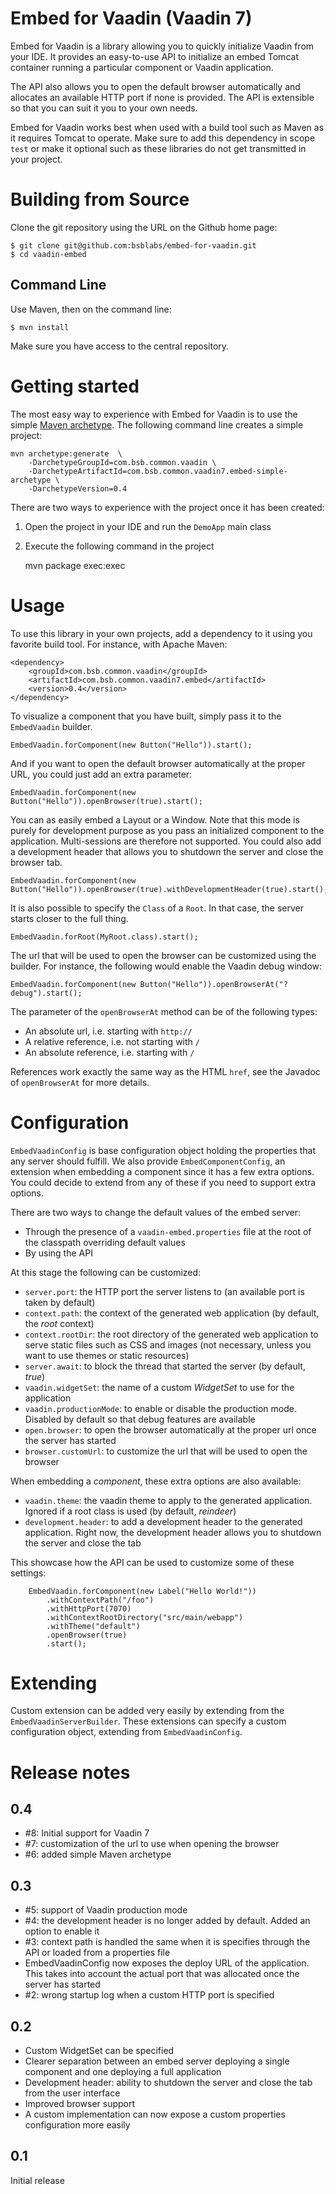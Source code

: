 # Embed for Vaadin (Vaadin 7)

Embed for Vaadin is a library allowing you to quickly initialize Vaadin from your IDE. It provides an easy-to-use API to initialize an embed Tomcat container running a particular component or Vaadin application.

The API also allows you to open the default browser automatically and allocates an available HTTP port if none is provided. The API is extensible so that you can suit it you to your own needs.

Embed for Vaadin works best when used with a build tool such as Maven as it requires Tomcat to operate. Make sure to add this dependency in scope `test` or make it optional such as these libraries do not get transmitted in your project.

# Building from Source

Clone the git repository using the URL on the Github home page:

    $ git clone git@github.com:bsblabs/embed-for-vaadin.git
    $ cd vaadin-embed

## Command Line

Use Maven, then on the command line:

    $ mvn install

Make sure you have access to the central repository.

# Getting started

The most easy way to experience with Embed for Vaadin is to use the simple [Maven archetype](http://maven.apache.org/guides/introduction/introduction-to-archetypes.html). The following command line creates a simple project:

    mvn archetype:generate  \
        -DarchetypeGroupId=com.bsb.common.vaadin \
        -DarchetypeArtifactId=com.bsb.common.vaadin7.embed-simple-archetype \
        -DarchetypeVersion=0.4

There are two ways to experience with the project once it has been created:

1. Open the project in your IDE and run the `DemoApp` main class
2. Execute the following command in the project

    mvn package exec:exec

# Usage

To use this library in your own projects, add a dependency to it using you favorite build tool. For instance, with Apache Maven:

    <dependency>
        <groupId>com.bsb.common.vaadin</groupId>
        <artifactId>com.bsb.common.vaadin7.embed</artifactId>
        <version>0.4</version>
    </dependency>

To visualize a component that you have built, simply pass it to the `EmbedVaadin` builder.

    EmbedVaadin.forComponent(new Button("Hello")).start();

And if you want to open the default browser automatically at the proper URL, you could just add an extra parameter:

    EmbedVaadin.forComponent(new Button("Hello")).openBrowser(true).start();

You can as easily embed a Layout or a Window. Note that this mode is purely for development purpose as you pass an initialized component to the application. Multi-sessions are therefore not supported. You could also add a development header that allows you to shutdown the server and close the browser tab.

    EmbedVaadin.forComponent(new Button("Hello")).openBrowser(true).withDevelopmentHeader(true).start();

It is also possible to specify the `Class` of a `Root`. In that case, the server starts closer to the full thing.

    EmbedVaadin.forRoot(MyRoot.class).start();

The url that will be used to open the browser can be customized using the builder. For instance, the following would enable the Vaadin debug window:

    EmbedVaadin.forComponent(new Button("Hello")).openBrowserAt("?debug").start();

The parameter of the `openBrowserAt` method can be of the following types:

- An absolute url, i.e. starting with `http://`
- A relative reference, i.e. not starting with `/`
- An absolute reference, i.e. starting with `/`

References work exactly the same way as the HTML `href`, see the Javadoc of `openBrowserAt` for more details.

# Configuration

`EmbedVaadinConfig` is base configuration object holding the properties that any server should fulfill. We also provide `EmbedComponentConfig`, an extension when embedding a component since it has a few extra options. You could decide to extend from any of these if you need to support extra options.

There are two ways to change the default values of the embed server:

 - Through the presence of a `vaadin-embed.properties` file at the root of the classpath overriding default values
 - By using the API

At this stage the following can be customized:

 - `server.port`: the HTTP port the server listens to (an available port is taken by default)
 - `context.path`: the context of the generated web application (by default, the *root* context)
 - `context.rootDir`: the root directory of the generated web application to serve static files such as CSS and images (not necessary, unless you want to use themes or static resources)
 - `server.await`: to block the thread that started the server (by default, *true*)
 - `vaadin.widgetSet`: the name of a custom _WidgetSet_ to use for the application
 - `vaadin.productionMode`: to enable or disable the production mode. Disabled by default so that debug features are available
 - `open.browser`: to open the browser automatically at the proper url once the server has started
 - `browser.customUrl`: to customize the url that will be used to open the browser

When embedding a _component_, these extra options are also available:

- `vaadin.theme`: the vaadin theme to apply to the generated application. Ignored if a root class is used (by default, *reindeer*)
- `development.header`: to add a development header to the generated application. Right now, the development header allows you to shutdown the server and close the tab

This showcase how the API can be used to customize some of these settings:

        EmbedVaadin.forComponent(new Label("Hello World!"))
            .withContextPath("/foo")
            .withHttpPort(7070)
            .withContextRootDirectory("src/main/webapp")
            .withTheme("default")
            .openBrowser(true)
            .start();

# Extending

Custom extension can be added very easily by extending from the `EmbedVaadinServerBuilder`. These extensions can specify a custom configuration object, extending from `EmbedVaadinConfig`.

# Release notes

## 0.4

- #8: Initial support for Vaadin 7
- #7: customization of the url to use when opening the browser
- #6: added simple Maven archetype

## 0.3

- #5: support of Vaadin production mode
- #4: the development header is no longer added by default. Added an option to enable it
- #3: context path is handled the same when it is specifies through the API or loaded from a properties file
- EmbedVaadinConfig now exposes the deploy URL of the application. This takes into account the actual port that was allocated once the server has started
- #2: wrong startup log when a custom HTTP port is specified

## 0.2

* Custom WidgetSet can be specified
* Clearer separation between an embed server deploying a single component and one deploying a full application
* Development header: ability to shutdown the server and close the tab from the user interface
* Improved browser support
* A custom implementation can now expose a custom properties configuration more easily

## 0.1

Initial release

